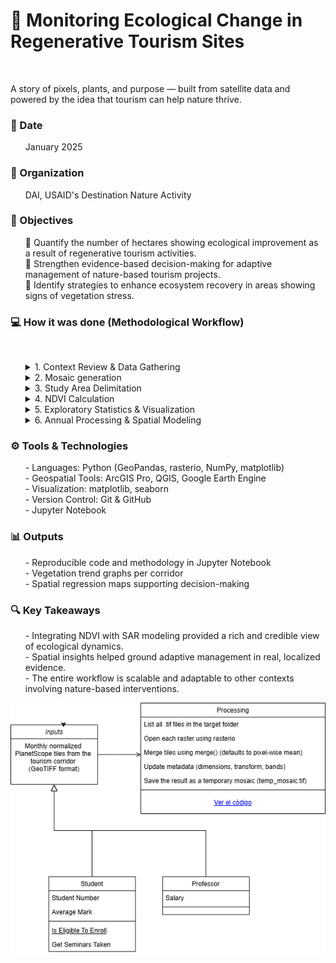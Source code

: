 # 🌿 Monitoring Ecological Change in Regenerative Tourism Sites

<br>

A story of pixels, plants, and purpose — built from satellite data and powered by the idea that tourism can help nature thrive.
<br>

### 📅 Date
<ol>
January 2025
</ol>
   
### 🏢 Organization
<ol>
DAI, USAID's Destination Nature Activity
</ol>

### 🎯 Objectives

<ol>
<p>🔢 Quantify the number of hectares showing ecological improvement as a result of regenerative tourism activities.<br>🔦 Strengthen evidence-based decision-making for adaptive management of nature-based tourism projects.<br>🚀 Identify strategies to enhance ecosystem recovery in areas showing signs of vegetation stress.</p>
</ol>

### 💻 How it was done (Methodological Workflow)
<br>
<ol>
   
<details>
<summary>1. Context Review & Data Gathering</summary>
<br>
<ol>
   - Defined relevant timeframes for baseline, intervention, and post-intervention analysis.<br>
   - Collected and normalized monthly PlanetScope imagery for each tourism corridor.<br>
</ol>
</details>

   
<details>
<summary>2. Mosaic generation</summary>
<br>
<ol>
   - Union of the unit downloaded images to create seamless image coverage with precise spatial alignment. <br>

<br>
<br>

![Alt text here](https://github.com/WennOlarteE/portfolio/blob/main/RegenerativeTourism/MosaicGen.drawio.png)

</ol>


</details>



<details>
<summary>3. Study Area Delimitation</summary>
<br>
<ol>
   - Used vector shapefiles to clip mosaics to the extent of each corridor.<br>
   - Masked out urban zones and water bodies to focus on vegetated areas.  
</ol>
</details>


<details>
<summary>4. NDVI Calculation</summary>
<br>
<ol>
- Computed monthly NDVI to assess vegetation health:<br>
<ol>
   - High NDVI → Dense, healthy vegetation<br>
   - Low NDVI → Bare soil or water
</ol>
</ol>
</details>


<details>
<summary>5. Exploratory Statistics & Visualization</summary>
<br>
<ol>
- Extracted metrics per pixel and corridor level:<br>
<ol>
   - Max, Min, Mean, Median, and 90th Percentile<br>
</ol>
- Created:<br>
<ol>
   - Thematic NDVI maps<br>
   - Histograms to explore data distribution<br>
   - Monthly time series graphs<br>
</ol>
</ol>
</details>



<details>
<summary>6. Annual Processing & Spatial Modeling</summary>
<br>
<ol>
- Generated yearly NDVI composites and standardized resolutions.<br>
<ol>
   - Applied Spatial Autoregressive (SAR) Models to:<br>
   <ol>
      - Quantify change over time<br>
      - Detect spatial trends and hotspots<br>
      - Identify significant improvement or degradation clusters<br>
   </ol>
   - Produced:<br>
   <ol>
      - Annual NDVI change maps<br>
      - Comparative boxplots<br>
      - Spatial autocorrelation visuals<br>
   </ol>
</ol>
</ol>
</details>
     
</ol>




### ⚙️ Tools & Technologies

<ol>
- Languages: Python (GeoPandas, rasterio, NumPy, matplotlib) <br>
- Geospatial Tools: ArcGIS Pro, QGIS, Google Earth Engine <br>
- Visualization: matplotlib, seaborn <br>
- Version Control: Git & GitHub <br>
- Jupyter Notebook <br>
</ol>


### 📊 Outputs

<ol>
- Reproducible code and methodology in Jupyter Notebook <br>
- Vegetation trend graphs per corridor <br>
- Spatial regression maps supporting decision-making <br>
</ol>

### 🔍 Key Takeaways

<ol>
- Integrating NDVI with SAR modeling provided a rich and credible view of ecological dynamics. <br>
- Spatial insights helped ground adaptive management in real, localized evidence. <br>
- The entire workflow is scalable and adaptable to other contexts involving nature-based interventions. <br>
</ol>

![Alt text here](https://github.com/WennOlarteE/portfolio/blob/main/RegenerativeTourism/MosaicGen.drawio.png)
